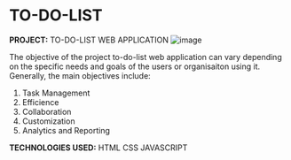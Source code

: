 # TO-DO-LIST
**PROJECT:** TO-DO-LIST WEB APPLICATION
![image](https://github.com/user-attachments/assets/10423b53-ec76-46d0-a2de-58bc514a1a67)

The objective of the project to-do-list web application can vary depending on the specific needs and goals of the users or organisaiton using it. Generally, the main objectives 
include:
 1. Task Management
 2. Efficience
 3. Collaboration
 4. Customization
 5. Analytics and Reporting

**TECHNOLOGIES USED:** HTML CSS JAVASCRIPT
